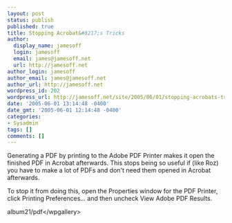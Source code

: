 ```yaml
---
layout: post
status: publish
published: true
title: Stopping Acrobat&#8217;s Tricks
author:
  display_name: jamesoff
  login: jamesoff
  email: james@jamesoff.net
  url: http://jamesoff.net
author_login: jamesoff
author_email: james@jamesoff.net
author_url: http://jamesoff.net
wordpress_id: 202
wordpress_url: http://jamesoff.net/site/2005/06/01/stopping-acrobats-tricks/
date: '2005-06-01 13:14:48 -0400'
date_gmt: '2005-06-01 12:14:48 -0400'
categories:
- Sysadmin
tags: []
comments: []
---
```

<p>Generating a PDF by printing to the Adobe PDF Printer makes it open the finished PDF in Acrobat afterwards. This stops being so useful if (like Roz) you have to make a lot of PDFs and don't need them opened in Acrobat afterwards.</p>
<p>To stop it from doing this, open the Properties window for the PDF Printer, click Printing Preferences... and then uncheck View Adobe PDF Results.</p>
<p><wpgallery>album21&#47;pdf<&#47;wpgallery></p>

